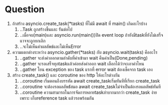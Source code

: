 # Question
1. ถ้าสร้าง asyncio.create_task(*tasks) ที่ไม่มี await ที่ main() เกิดอะไรบ้าง
   1. ..Task ถูกสร้างขึ้นและ รันต่อไป
   2. ..เมื่อจบ(main)และ asyncio.run(main())ปิด event loop ถ้ายังมีtaskที่ยังไม่เสร็จแาจจะถูกยกเลิก
   3. ..จะไม่เห็นค่าผลลัพธ์และไม่เห็นError
2. ความแตกต่างระหว่าง asyncio.gather(*tasks) กับ asyncio.wait(tasks) คืออะไร
   1. ..gather จะส่งค่าออกตามลำดับที่ค่าเข้ามา wait คืนค่าเป็น(Done,pending)
   2. ..gather จะรอเสร็จทุกtaskแล้วค่อยส่งค่าออก wait เลือกได้ว่าจะเอาค่าไหน
   3. ..gather โยน exception ของ task แรกที่ error wait ต้องเช็คจาก task เอง
3. สร้าง create_task() และ coroutine ของ http ให้อะไรต่างกัน
   1. ..coroutine เริ่มตอนถึงบรรทัด await	  create_taskเริ่มทันทีที่เรียก create_task
   2. ..coroutine จะต้องรอผลลัพธ์้สมอ await	  create_taskไม่จำเป็นต้องรอผลลัพธ์ทันที
   3. ..coroutine ความสามารถในการจัดการหลายtaskลำบากมากว่า  create_task ง่ายเพราะ เก็บreference task แล้วรอพร้อมกัน
